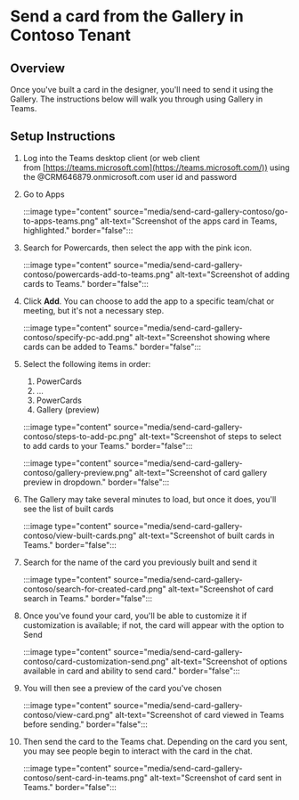 
# Send a card from the Gallery in Contoso Tenant

## Overview

Once you've built a card in the designer, you'll need to send it using the Gallery. The instructions below will walk you through using Gallery in Teams.

## Setup Instructions

1. Log into the Teams desktop client (or web client from [https://teams.microsoft.com](https://teams.microsoft.com/)) using the @CRM646879.onmicrosoft.com user id and password

1. Go to Apps

   :::image type="content" source="media/send-card-gallery-contoso/go-to-apps-teams.png" alt-text="Screenshot of the apps card in Teams, highlighted." border="false":::

1. Search for Powercards, then select the app with the pink icon.

   :::image type="content" source="media/send-card-gallery-contoso/powercards-add-to-teams.png" alt-text="Screenshot of adding cards to Teams." border="false":::

1. Click **Add**. You can choose to add the app to a specific team/chat or meeting, but it's not a necessary step.

   :::image type="content" source="media/send-card-gallery-contoso/specify-pc-add.png" alt-text="Screenshot showing where cards can be added to Teams." border="false":::

1. Select the following items in order:

   1. PowerCards
   1. …
   1. PowerCards
   1. Gallery (preview)

   :::image type="content" source="media/send-card-gallery-contoso/steps-to-add-pc.png" alt-text="Screenshot of steps to select to add cards to your Teams." border="false":::

   :::image type="content" source="media/send-card-gallery-contoso/gallery-preview.png" alt-text="Screenshot of card gallery preview in dropdown." border="false":::

1. The Gallery may take several minutes to load, but once it does, you'll see the list of built cards

   :::image type="content" source="media/send-card-gallery-contoso/view-built-cards.png" alt-text="Screenshot of built cards in Teams." border="false":::

1. Search for the name of the card you previously built and send it

   :::image type="content" source="media/send-card-gallery-contoso/search-for-created-card.png" alt-text="Screenshot of card search in Teams." border="false":::

1. Once you've found your card, you'll be able to customize it if customization is available; if not, the card will appear with the option to Send

   :::image type="content" source="media/send-card-gallery-contoso/card-customization-send.png" alt-text="Screenshot of options available in card and ability to send card." border="false":::

1. You will then see a preview of the card you've chosen

   :::image type="content" source="media/send-card-gallery-contoso/view-card.png" alt-text="Screenshot of card viewed in Teams before sending." border="false":::

1. Then send the card to the Teams chat. Depending on the card you sent, you may see people begin to interact with the card in the chat.

   :::image type="content" source="media/send-card-gallery-contoso/sent-card-in-teams.png" alt-text="Screenshot of card sent in Teams." border="false":::
